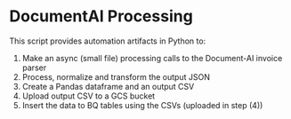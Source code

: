 # DocumentAI Processing
This script provides automation artifacts in Python to:
1. Make an async (small file) processing calls to the Document-AI invoice parser
2. Process, normalize and transform the output JSON
3. Create a Pandas dataframe and an output CSV
4. Upload output CSV to a GCS bucket 
5. Insert the data to BQ tables using the CSVs (uploaded in step (4))
